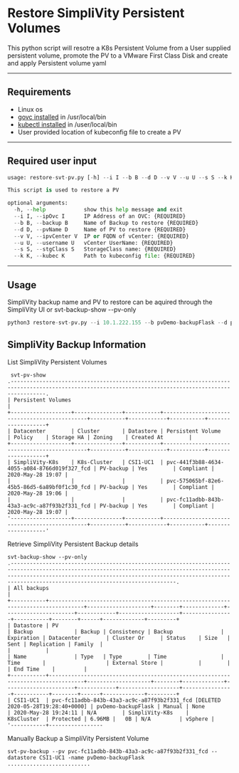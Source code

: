 # Restore SimpliVity Persistent Volumes

This python script will resotre a K8s Persistent Volume from a User supplied persistent volume, promote the PV to a VMware First Class Disk and create and apply Persistent volume yaml

---

## Requirements

* Linux os
* [govc installed](https://github.com/vmware/govmomi/tree/master/govc) in /usr/local/bin
* [kubectl installed](https://kubernetes.io/docs/tasks/tools/install-kubectl/) in /user/local/bin
* User provided location of kubeconfig file to create a PV

---

## Required user input

```python
usage: restore-svt-pv.py [-h] --i I --b B --d D --v V --u U --s S --k K

This script is used to restore a PV

optional arguments:
  -h, --help            show this help message and exit
  --i I, --ipOvc I      IP Address of an OVC: {REQUIRED}
  --b B, --backup B     Name of Backup to restore {REQUIRED}
  --d D, --pvName D     Name of PV to restore {REQUIRED}
  --v V, --ipvCenter V  IP or FQDN of vCenter: {REQUIRED}
  --u U, --username U   vCenter UserName: {REQUIRED}
  --s S, --stgClass S   StorageClass name: {REQUIRED}
  --k K, --kubec K      Path to kubeconfig file: {REQUIRED}
```
---

## Usage
SimpliVity backup name and PV to restore can be aquired through the SimpliVity UI or svt-backup-show --pv-only

```python
python3 restore-svt-pv.py --i 10.1.222.155 --b pvDemo-backupFlask --d pvc-fc11adbb-843b-43a3-ac9c-a87f93b2f331_fcd --v 10.1.223.236 --s csivols --k /home/ddiosomito/gke_admin_wrkst_private/pvcRestore/user-cluster-1-kubeconfig --u administrator@vsphere.local
```

## SimpliVity Backup Information
List SimpliVity Persistent Volumes
```
 svt-pv-show
.-------------------------------------------------------------------------------------------------------------------------------------------------------.
| Persistent Volumes                                                                                                                                    |
+-------------------+---------------+-----------+----------------------------------------------+-----------+------------+-----------+-------------------+
| Datacenter        | Cluster       | Datastore | Persistent Volume                            | Policy    | Storage HA | Zoning    | Created At        |
+-------------------+---------------+-----------+----------------------------------------------+-----------+------------+-----------+-------------------+
| SimpliVity-K8s    | K8s-Cluster   | CSI1-UC1  | pvc-441f3b88-4634-4055-a084-8766d019f327_fcd | PV-backup | Yes        | Compliant | 2020-May-28 19:07 |
|                   |               |           | pvc-575065bf-82e6-45b5-86d5-6a89bf0f1c30_fcd | PV-backup | Yes        | Compliant | 2020-May-28 19:06 |
|                   |               |           | pvc-fc11adbb-843b-43a3-ac9c-a87f93b2f331_fcd | PV-backup | Yes        | Compliant | 2020-May-28 19:07 |
'-------------------+---------------+-----------+----------------------------------------------+-----------+------------+-----------+-------------------'
```

Retrieve SimpliVity Persistent Backup details
```
svt-backup-show --pv-only
.----------------------------------------------------------------------------------------------------------------------------------------------------------------------------------------------------------------------------------------------------------------------.
| All backups                                                                                                                                                                                                                                                          |
+-----------+---------------------------------------------------------------------------------+--------------------+--------+-------------+----------------------+------------+-------------------+----------------+-----------+--------+------+-------------+---------+
| Datastore | PV                                                                              | Backup             | Backup | Consistency | Backup               | Expiration | Datacenter        | Cluster Or     | Status    | Size   | Sent | Replication | Family  |
|           |                                                                                 | Name               | Type   | Type        | Time                 | Time       |                   | External Store |           |        |      | End Time    |         |
+-----------+---------------------------------------------------------------------------------+--------------------+--------+-------------+----------------------+------------+-------------------+----------------+-----------+--------+------+-------------+---------+
| CSI1-UC1  | pvc-fc11adbb-843b-43a3-ac9c-a87f93b2f331_fcd [DELETED 2020-05-28T19:28:40+0000] | pvDemo-backupFlask | Manual | None        | 2020-May-28 19:24:11 | N/A        | SimpliVity-K8s    |    K8sCluster  | Protected | 6.96MB |   0B | N/A         | vSphere |
'-----------+-----------------
```

Manually Backup a SimpliVity Persistent Volume
```
svt-pv-backup --pv pvc-fc11adbb-843b-43a3-ac9c-a87f93b2f331_fcd --datastore CSI1-UC1 -name pvDemo-backupFlask
..........................
```
